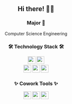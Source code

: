 <div align="center">
  
## Hi there! 👋🏻
  
###  Major 🚀
  Computer Science Engineering

###  🛠 Technology Stack 🛠
  <a href="#"><img src="https://img.shields.io/badge/C++-00599C?style=flat-square&logo=C%2B%2B&logoColor=white" height="25px"/></a>
  <a href="#"><img src="https://img.shields.io/badge/Python-3776AB?style=flat-square&logo=Python&logoColor=white" height="25px"/></a>
  <br>
  <a href="#"><img src="https://img.shields.io/badge/HTML-E34F26?style=flat-square&logo=HTML5&logoColor=white" height="25px"/></a>
  <a href="#"><img src="https://img.shields.io/badge/CSS-1572B6?style=flat-square&logo=CSS3&logoColor=white" height="25px"/></a>
  <a href="#"><img src="https://img.shields.io/badge/JavaScript-F7D71E?style=flat-square&logo=JavaScript&logoColor=white" height="25px"/></a>
 
### ✨ Cowork Tools ✨
  <a href="#"><img src="https://img.shields.io/badge/Git-F05032?style=flat-square&logo=Git&logoColor=white" height="25px"/></a>
  <a href="#"><img src="https://img.shields.io/badge/Slack-4A154B?style=flat-square&logo=Slack&logoColor=white" height="25px"/></a>
  <a href="#"><img src="https://img.shields.io/badge/Notion-000000?style=flat-square&logo=Notion&logoColor=white" height="25px"/></a>
